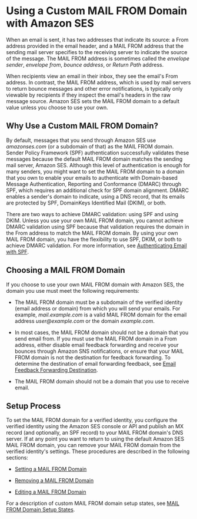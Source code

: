 # Using a Custom MAIL FROM Domain with Amazon SES<a name="mail-from"></a>

When an email is sent, it has two addresses that indicate its source: a From address provided in the email header, and a MAIL FROM address that the sending mail server specifies to the receiving server to indicate the source of the message\. The MAIL FROM address is sometimes called the *envelope sender*, *envelope from*, *bounce address*, or *Return Path* address\.

When recipients view an email in their inbox, they see the email's From address\. In contrast, the MAIL FROM address, which is used by mail servers to return bounce messages and other error notifications, is typically only viewable by recipients if they inspect the email's headers in the raw message source\. Amazon SES sets the MAIL FROM domain to a default value unless you choose to use your own\. 

## Why Use a Custom MAIL FROM Domain?<a name="mail-from-overview"></a>

By default, messages that you send through Amazon SES use *amazonses\.com* \(or a subdomain of that\) as the MAIL FROM domain\. Sender Policy Framework \(SPF\) authentication successfully validates these messages because the default MAIL FROM domain matches the sending mail server, Amazon SES\. Although this level of authentication is enough for many senders, you might want to set the MAIL FROM domain to a domain that you own to enable your emails to authenticate with Domain\-based Message Authentication, Reporting and Conformance \(DMARC\) through SPF, which requires an additional check for SPF domain alignment\. DMARC enables a sender's domain to indicate, using a DNS record, that its emails are protected by SPF, DomainKeys Identified Mail \(DKIM\), or both\.

There are two ways to achieve DMARC validation: using SPF and using DKIM\. Unless you use your own MAIL FROM domain, you cannot achieve DMARC validation using SPF because that validation requires the domain in the From address to match the MAIL FROM domain\. By using your own MAIL FROM domain, you have the flexibility to use SPF, DKIM, or both to achieve DMARC validation\. For more information, see [Authenticating Email with SPF](spf.md)\.

## Choosing a MAIL FROM Domain<a name="mail-from-requirements"></a>

If you choose to use your own MAIL FROM domain with Amazon SES, the domain you use must meet the following requirements:

+ The MAIL FROM domain must be a subdomain of the verified identity \(email address or domain\) from which you will send your emails\. For example, *mail\.example\.com* is a valid MAIL FROM domain for the email address *user@example\.com* or the domain *example\.com*\.

+ In most cases, the MAIL FROM domain should not be a domain that you send email from\. If you must use the MAIL FROM domain in a From address, either disable email feedback forwarding and receive your bounces through Amazon SNS notifications, or ensure that your MAIL FROM domain is not the destination for feedback forwarding\. To determine the destination of email forwarding feedback, see [Email Feedback Forwarding Destination](notifications-via-email.md#notifications-via-email-destination)\.

+ The MAIL FROM domain should not be a domain that you use to receive email\.

## Setup Process<a name="mail-from-process"></a>

To set the MAIL FROM domain for a verified identity, you configure the verified identity using the Amazon SES console or API and publish an MX record \(and optionally, an SPF record\) to your MAIL FROM domain's DNS server\. If at any point you want to return to using the default Amazon SES MAIL FROM domain, you can remove your MAIL FROM domain from the verified identity's settings\. These procedures are described in the following sections:

+ [Setting a MAIL FROM Domain](mail-from-set.md)

+ [Removing a MAIL FROM Domain](mail-from-remove.md)

+ [Editing a MAIL FROM Domain](mail-from-edit.md)

For a description of custom MAIL FROM domain setup states, see [MAIL FROM Domain Setup States](mail-from-states.md)\.